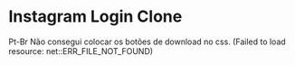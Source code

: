 # Instagram Login Clone
Pt-Br
Não consegui colocar os botões de download no css. (Failed to load resource: net::ERR_FILE_NOT_FOUND)

